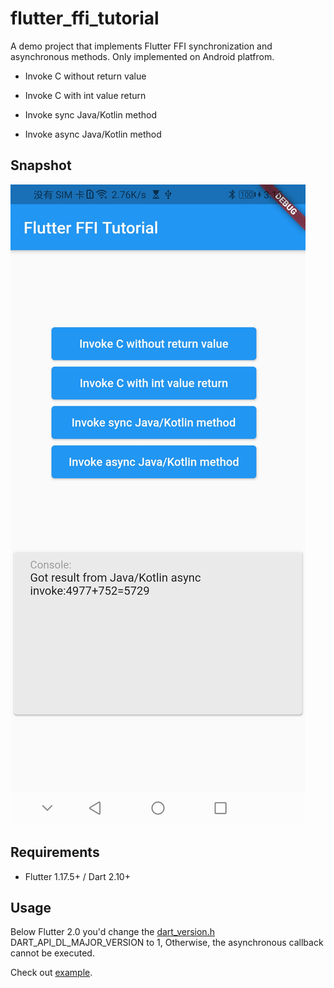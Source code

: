 # flutter_ffi_tutorial

A demo project that implements Flutter FFI synchronization and asynchronous methods.
Only implemented on Android platfrom.

- Invoke C without return value

- Invoke C with int value return

- Invoke sync Java/Kotlin method

- Invoke async Java/Kotlin method

## Snapshot

![Demo](.images/demo.jpg)

## Requirements

- Flutter 1.17.5+ / Dart 2.10+

## Usage

Below Flutter 2.0 you'd change the [dart_version.h](https://github.com/VomPom/flutter_ffi_tutorial/blob/main/android/src/main/jni/internal/dart_version.h) DART_API_DL_MAJOR_VERSION to 1, Otherwise, the asynchronous callback cannot be executed.

Check out [example](https://github.com/VomPom/flutter_ffi_tutorial/tree/main/example).
